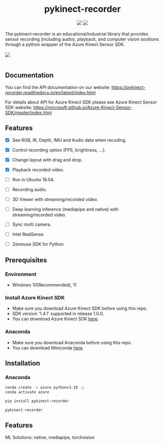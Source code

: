 <h1 align="center"> pykinect-recorder </h1>

<div align="center">
  <a href="https://pypi.python.org/pypi/pykinect-recorder"><img src="https://img.shields.io/pypi/v/pykinect-recorder.svg"></a>
  <a href="https://pypi.org/project/pykinect-recorder"><img src="https://img.shields.io/pypi/pyversions/pykinect-recorder.svg"></a>
</div>

<br>
<div>
The pykinect-recorder is an educational/industrial library that provides sensor recording (including audio), playback, and computer vision soultions through a python wrapper of the Azure Kinect Sensor SDK.
</div>

<br>

<div display="flex;">
<img src="https://github.com/unerue/pykinect-recorder/assets/78347296/381437ea-5806-45e4-b093-ac31f1f4dd13">
</div>

<br>


## Documentation


You can find the API documentation on our website: https://pykinect-recorder.readthedocs.io/en/latest/index.html

For details about API for Azure Kinect SDK please see Azure Kinect Sensor SDK website: https://microsoft.github.io/Azure-Kinect-Sensor-SDK/master/index.html



##  Features

- [x] See RGB, IR, Depth, IMU and Audio data when recoding.
- [x] Control recording option (FPS, brightness, ...).
- [x] Change layout with drag and drop.
- [x] Playback recorded video.
- [ ] Run in Ubuntu 18.04.
- [ ] Recording audio.
- [ ] 3D Viewer with streaming/recorded video.
- [ ] Deep learning inference (mediapipe and native) with streaming/recorded video.
- [ ] Sync multi camera.
- [ ] Intel RealSense 
- [ ] Zenmuse SDK for Python



## Prerequisites

### Environment
- Windows 10(Recommended), 11

### Install Azure Kinect SDK 
- Make sure you download Azure Kinect SDK before using this repo. 
- SDK version '1.4.1' supported in release 1.0.0.
- You can download Azure Kinect SDK [here](https://github.com/microsoft/Azure-Kinect-Sensor-SDK/blob/develop/docs/usage.md).
    
### Anaconda
- Make sure you download Anaconda before using this repo.
- You can download Miniconda [here](https://docs.conda.io/en/latest/miniconda.html).


## Installation
 
### Anaconda
```bash
conda create -n azure python=3.10 -y
conda activate azure

pip install pykinect-recorder

pykinect-recorder
```



## Features

ML Solutions: native, mediapipe, torchvision
